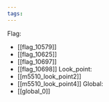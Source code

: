 ```yaml
---
tags:
---
```

Flag:
- [[flag_10579]]
- [[flag_10625]]
- [[flag_10697]]
- [[flag_10698]]
Look_point:
- [[m5510_look_point2]]
- [[m5510_look_point4]]
Global:
- [[global_0]]
